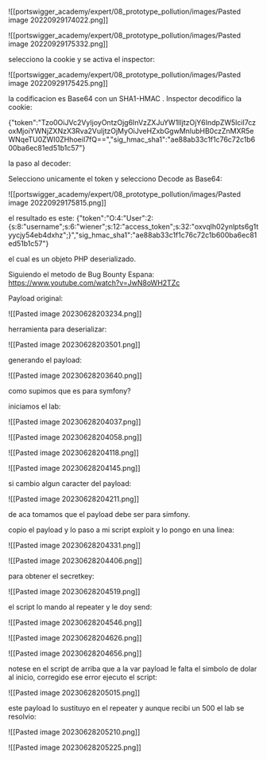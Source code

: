 ![[portswigger_academy/expert/08_prototype_pollution/images/Pasted image 20220929174022.png]]

![[portswigger_academy/expert/08_prototype_pollution/images/Pasted image 20220929175332.png]]

selecciono la cookie y se activa el inspector:

![[portswigger_academy/expert/08_prototype_pollution/images/Pasted image 20220929175425.png]]

la codificacion es Base64 con un SHA1-HMAC . Inspector decodifico la cookie:

{"token":"Tzo0OiJVc2VyIjoyOntzOjg6InVzZXJuYW1lIjtzOjY6IndpZW5lciI7czoxMjoiYWNjZXNzX3Rva2VuIjtzOjMyOiJveHZxbGgwMnlubHB0czZnMXR5eWNqeTU0ZWI0ZHhoeiI7fQ==","sig_hmac_sha1":"ae88ab33c1f1c76c72c1b600ba6ec81ed51b1c57"}

la paso al decoder:

Selecciono unicamente el token y selecciono Decode as Base64:

![[portswigger_academy/expert/08_prototype_pollution/images/Pasted image 20220929175815.png]]

el resultado es este: {"token":"O:4:"User":2:{s:8:"username";s:6:"wiener";s:12:"access_token";s:32:"oxvqlh02ynlpts6g1tyycjy54eb4dxhz";}","sig_hmac_sha1":"ae88ab33c1f1c76c72c1b600ba6ec81ed51b1c57"}

el cual es un objeto PHP deserializado.

Siguiendo el metodo de Bug Bounty Espana: https://www.youtube.com/watch?v=JwN8oWH2TZc

Payload original:

![[Pasted image 20230628203234.png]]

herramienta para deserializar:

![[Pasted image 20230628203501.png]]

generando el payload:

![[Pasted image 20230628203640.png]]

como supimos que es para symfony?

iniciamos el lab:

![[Pasted image 20230628204037.png]]

![[Pasted image 20230628204058.png]]

![[Pasted image 20230628204118.png]]

![[Pasted image 20230628204145.png]]

si cambio algun caracter del payload:

![[Pasted image 20230628204211.png]]

de aca tomamos que el payload debe ser para simfony.

copio el payload y lo paso a mi script exploit y lo pongo en una linea:

![[Pasted image 20230628204331.png]]

![[Pasted image 20230628204406.png]]

para obtener el secretkey:

![[Pasted image 20230628204519.png]]

el script lo mando al repeater y le doy send:

![[Pasted image 20230628204546.png]]

![[Pasted image 20230628204626.png]]

![[Pasted image 20230628204656.png]]

notese en el script de arriba que a la var payload le falta el simbolo de dolar al inicio, corregido ese error ejecuto el script:

![[Pasted image 20230628205015.png]]

este payload lo sustituyo en el repeater y aunque recibi un 500 el lab se resolvio:

![[Pasted image 20230628205210.png]]

![[Pasted image 20230628205225.png]]
